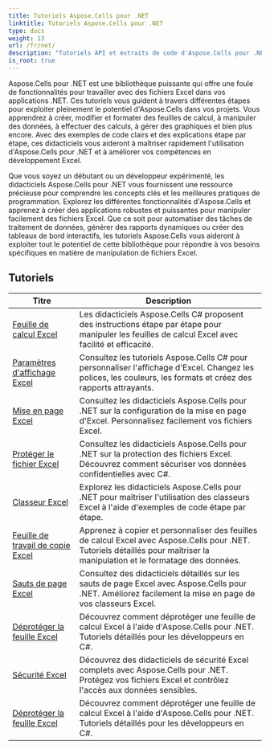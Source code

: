 ```yaml
---
title: Tutoriels Aspose.Cells pour .NET
linktitle: Tutoriels Aspose.Cells pour .NET
type: docs
weight: 13
url: /fr/net/
description: "Tutoriels API et extraits de code d'Aspose.Cells pour .NET qui incluent la création, l'édition, la conversion, l'impression et bien d'autres fonctionnalités d'utilisation de la gestion des feuilles de calcul Excel."
is_root: true
---
```


Aspose.Cells pour .NET est une bibliothèque puissante qui offre une foule de fonctionnalités pour travailler avec des fichiers Excel dans vos applications .NET. Ces tutoriels vous guident à travers différentes étapes pour exploiter pleinement le potentiel d'Aspose.Cells dans vos projets. Vous apprendrez à créer, modifier et formater des feuilles de calcul, à manipuler des données, à effectuer des calculs, à gérer des graphiques et bien plus encore. Avec des exemples de code clairs et des explications étape par étape, ces didacticiels vous aideront à maîtriser rapidement l'utilisation d'Aspose.Cells pour .NET et à améliorer vos compétences en développement Excel.

Que vous soyez un débutant ou un développeur expérimenté, les didacticiels Aspose.Cells pour .NET vous fournissent une ressource précieuse pour comprendre les concepts clés et les meilleures pratiques de programmation. Explorez les différentes fonctionnalités d'Aspose.Cells et apprenez à créer des applications robustes et puissantes pour manipuler facilement des fichiers Excel. Que ce soit pour automatiser des tâches de traitement de données, générer des rapports dynamiques ou créer des tableaux de bord interactifs, les tutoriels Aspose.Cells vous aideront à exploiter tout le potentiel de cette bibliothèque pour répondre à vos besoins spécifiques en matière de manipulation de fichiers Excel.

## Tutoriels
| Titre | Description |
| --- | --- | 
| [Feuille de calcul Excel](./excel-worksheet-csharp-tutorials/) | Les didacticiels Aspose.Cells C# proposent des instructions étape par étape pour manipuler les feuilles de calcul Excel avec facilité et efficacité. |
| [Paramètres d'affichage Excel](./excel-display-settings-csharp-tutorials) | Consultez les tutoriels Aspose.Cells C# pour personnaliser l'affichage d'Excel. Changez les polices, les couleurs, les formats et créez des rapports attrayants. |
| [Mise en page Excel](./excel-page-setup) | Consultez les didacticiels Aspose.Cells pour .NET sur la configuration de la mise en page d'Excel. Personnalisez facilement vos fichiers Excel. |
| [Protéger le fichier Excel](./protect-excel-file/) | Consultez les didacticiels Aspose.Cells pour .NET sur la protection des fichiers Excel. Découvrez comment sécuriser vos données confidentielles avec C#. |
| [Classeur Excel](./excel-workbook/) | Explorez les didacticiels Aspose.Cells pour .NET pour maîtriser l'utilisation des classeurs Excel à l'aide d'exemples de code étape par étape. |
| [Feuille de travail de copie Excel](./excel-copy-worksheet/) | Apprenez à copier et personnaliser des feuilles de calcul Excel avec Aspose.Cells pour .NET. Tutoriels détaillés pour maîtriser la manipulation et le formatage des données. |
| [Sauts de page Excel](./excel-page-breaks/) | Consultez des didacticiels détaillés sur les sauts de page Excel avec Aspose.Cells pour .NET. Améliorez facilement la mise en page de vos classeurs Excel. |
| [Déprotéger la feuille Excel](./unprotect-excel-sheet/) | Découvrez comment déprotéger une feuille de calcul Excel à l'aide d'Aspose.Cells pour .NET. Tutoriels détaillés pour les développeurs en C#. |
| [Sécurité Excel](./excel-security/) | Découvrez des didacticiels de sécurité Excel complets avec Aspose.Cells pour .NET. Protégez vos fichiers Excel et contrôlez l'accès aux données sensibles. |
| [Déprotéger la feuille Excel](./unprotect-excel-sheet/) | Découvrez comment déprotéger une feuille de calcul Excel à l'aide d'Aspose.Cells pour .NET. Tutoriels détaillés pour les développeurs en C#. |